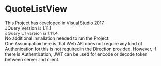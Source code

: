 # QuoteListView
This Project has developed in Visual Studio 2017.<br>
JQuery Version is 1.11.1<br>
JQuery UI version is 1.11.4<br>
No additional installation needed to run the Project.<br>
One Assumpation here is that Web API does not require any kind of Authenication for this is not required in the Direction provided. However, if there is Authentication, JWT can be used for encode or decode token between server and client.
